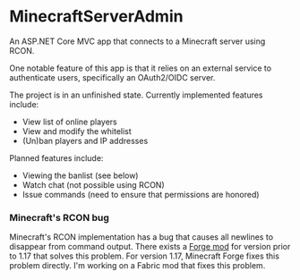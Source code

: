 # MinecraftServerAdmin
An ASP.NET Core MVC app that connects to a Minecraft server using RCON.

One notable feature of this app is that it relies on an external service to authenticate users, specifically an OAuth2/OIDC server.

The project is in an unfinished state. Currently implemented features include:

- View list of online players
- View and modify the whitelist
- (Un)ban players and IP addresses

Planned features include:

- Viewing the banlist (see below)
- Watch chat (not possible using RCON)
- Issue commands (need to ensure that permissions are honored)

### Minecraft's RCON bug
Minecraft's RCON implementation has a bug that causes all newlines to disappear from command output. There exists a [Forge mod](https://github.com/fraenkelc/RCONNewlineFix) for version prior to 1.17 that solves this problem. For version 1.17, Minecraft Forge fixes this problem directly. I'm working on a Fabric mod that fixes this problem.
